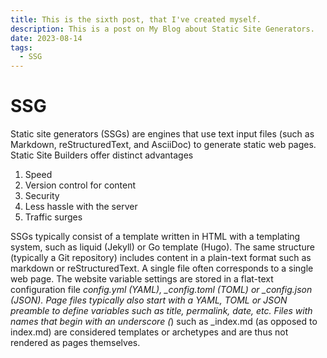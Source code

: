 ```yaml
---
title: This is the sixth post, that I've created myself.
description: This is a post on My Blog about Static Site Generators.
date: 2023-08-14
tags:
  - SSG
---
```


# SSG

Static site generators (SSGs) are engines that use text input files (such as Markdown, reStructuredText, and AsciiDoc) to generate static web pages.
Static Site Builders offer distinct advantages

1. Speed
2. Version control for content
3. Security
4. Less hassle with the server
5. Traffic surges

SSGs typically consist of a template written in HTML with a templating system, such as liquid (Jekyll) or Go template (Hugo). The same structure (typically a Git repository) includes content in a plain-text format such as markdown or reStructuredText. A single file often corresponds to a single web page. The website variable settings are stored in a flat-text configuration file _config.yml (YAML), \_config.toml (TOML) or \_config.json (JSON). Page files typically also start with a YAML, TOML or JSON preamble to define variables such as title, permalink, date, etc. Files with names that begin with an underscore (_) such as \_index.md (as opposed to index.md) are considered templates or archetypes and are thus not rendered as pages themselves.
